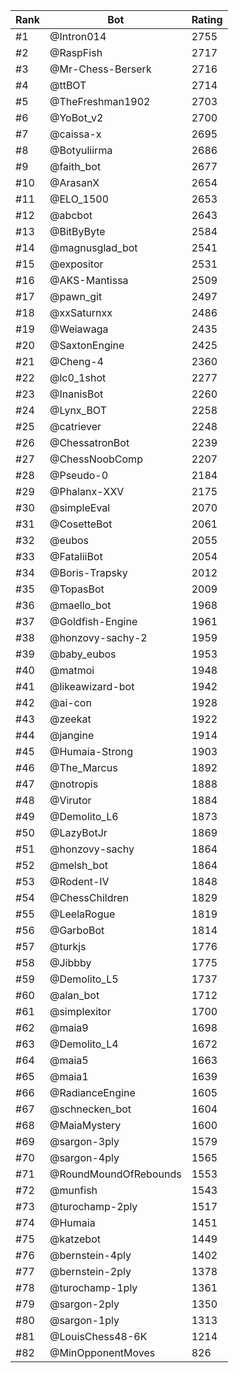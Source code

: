 Rank|Bot|Rating
---|---|---
#1|@Intron014|2755
#2|@RaspFish|2717
#3|@Mr-Chess-Berserk|2716
#4|@ttBOT|2714
#5|@TheFreshman1902|2703
#6|@YoBot_v2|2700
#7|@caissa-x|2695
#8|@Botyuliirma|2686
#9|@faith_bot|2677
#10|@ArasanX|2654
#11|@ELO_1500|2653
#12|@abcbot|2643
#13|@BitByByte|2584
#14|@magnusglad_bot|2541
#15|@expositor|2531
#16|@AKS-Mantissa|2509
#17|@pawn_git|2497
#18|@xxSaturnxx|2486
#19|@Weiawaga|2435
#20|@SaxtonEngine|2425
#21|@Cheng-4|2360
#22|@lc0_1shot|2277
#23|@InanisBot|2260
#24|@Lynx_BOT|2258
#25|@catriever|2248
#26|@ChessatronBot|2239
#27|@ChessNoobComp|2207
#28|@Pseudo-0|2184
#29|@Phalanx-XXV|2175
#30|@simpleEval|2070
#31|@CosetteBot|2061
#32|@eubos|2055
#33|@FataliiBot|2054
#34|@Boris-Trapsky|2012
#35|@TopasBot|2009
#36|@maello_bot|1968
#37|@Goldfish-Engine|1961
#38|@honzovy-sachy-2|1959
#39|@baby_eubos|1953
#40|@matmoi|1948
#41|@likeawizard-bot|1942
#42|@ai-con|1928
#43|@zeekat|1922
#44|@jangine|1914
#45|@Humaia-Strong|1903
#46|@The_Marcus|1892
#47|@notropis|1888
#48|@Virutor|1884
#49|@Demolito_L6|1873
#50|@LazyBotJr|1869
#51|@honzovy-sachy|1864
#52|@melsh_bot|1864
#53|@Rodent-IV|1848
#54|@ChessChildren|1829
#55|@LeelaRogue|1819
#56|@GarboBot|1814
#57|@turkjs|1776
#58|@Jibbby|1775
#59|@Demolito_L5|1737
#60|@alan_bot|1712
#61|@simplexitor|1700
#62|@maia9|1698
#63|@Demolito_L4|1672
#64|@maia5|1663
#65|@maia1|1639
#66|@RadianceEngine|1605
#67|@schnecken_bot|1604
#68|@MaiaMystery|1600
#69|@sargon-3ply|1579
#70|@sargon-4ply|1565
#71|@RoundMoundOfRebounds|1553
#72|@munfish|1543
#73|@turochamp-2ply|1517
#74|@Humaia|1451
#75|@katzebot|1449
#76|@bernstein-4ply|1402
#77|@bernstein-2ply|1378
#78|@turochamp-1ply|1361
#79|@sargon-2ply|1350
#80|@sargon-1ply|1313
#81|@LouisChess48-6K|1214
#82|@MinOpponentMoves|826
